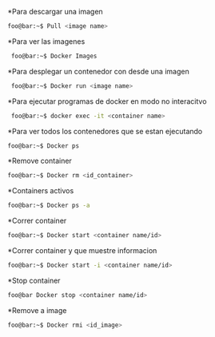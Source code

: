 *Para descargar una imagen
````bash
foo@bar:~$ Pull <image name>
````

*Para ver las imagenes 
````bash
 foo@bar:~$ Docker Images
````

*Para desplegar un contenedor con desde una imagen
````bash
 foo@bar:~$ Docker run <image name>
 ````

*Para ejecutar programas de docker en modo no interacitvo
````bash
 foo@bar:~$ docker exec -it <container name>
 ````
*Para ver todos los contenedores que se estan ejecutando
````bash
foo@bar:~$ Docker ps
````
*Remove container
````bash
foo@bar:~$ Docker rm <id_container>
````
*Containers activos
````bash
foo@bar:~$ Docker ps -a
````
*Correr container
````bash
foo@bar:~$ Docker start <container name/id>
````
*Correr container y que muestre informacion
````bash
foo@bar:~$ Docker start -i <container name/id>
````
*Stop container
````bash
foo@bar Docker stop <container name/id>
````
*Remove a image
````bash
foo@bar:~$ Docker rmi <id_image>
````
